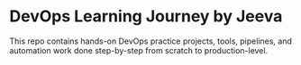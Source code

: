 # DevOps Learning Journey by Jeeva

This repo contains hands-on DevOps practice projects, tools, pipelines, and automation work done step-by-step from scratch to production-level.
